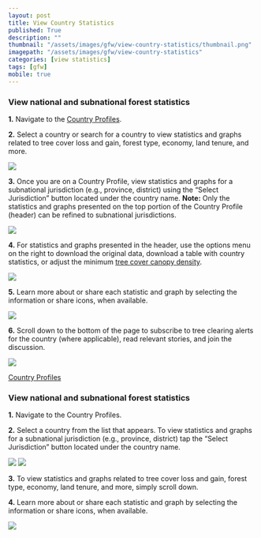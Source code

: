 ```yaml
---
layout: post
title: View Country Statistics
published: True
description: ""
thumbnail: "/assets/images/gfw/view-country-statistics/thumbnail.png"
imagepath: "/assets/images/gfw/view-country-statistics"
categories: [view statistics]
tags: [gfw]
mobile: true
---
```



<div id='desktopContent' class='content'>
  <h3>View national and subnational forest statistics</h3>
  <p><strong>1.</strong> Navigate to the <a href='/countries' target='_blank'>Country Profiles</a>.</p>
  <p><strong>2.</strong> Select a country or search for a country to view statistics and graphs related to tree cover loss and gain, forest type, economy, land tenure, and more.</p>
  <p><img src="{{site.baseurl}}{{page.imagepath}}/desktop/desktop1.png"/></p>
  <p><strong>3.</strong> Once you are on a Country Profile, view statistics and graphs for a subnational jurisdiction (e.g., province, district) using the “Select Jurisdiction” button located under the country name. <strong>Note:</strong> Only the statistics and graphs presented on the top portion of the Country Profile (header) can be refined to subnational jurisdictions.</p>
  <p><img src="{{site.baseurl}}{{page.imagepath}}/desktop/desktop2.png"/></p>
  <p><strong>4.</strong> For statistics and graphs presented in the header, use the options menu on the right to download the original data, download a table with country statistics, or adjust the minimum <a href='/howto/faqs?t=what-is-tree-cover-canopy-density-and-what-layers-allow-me-to-adjust-it'>tree cover canopy density</a>.</p>
  <p><img src="{{site.baseurl}}{{page.imagepath}}/desktop/desktop3.png"/></p>
  <p><strong>5.</strong> Learn more about or share each statistic and graph by selecting the information or share icons, when available.</p>
  <p><img src="{{site.baseurl}}{{page.imagepath}}/desktop/desktop4.png"/></p>
  <p><strong>6.</strong> Scroll down to the bottom of the page to subscribe to tree clearing alerts for the country (where applicable), read relevant stories, and join the discussion.</p>
  <p><img src="{{site.baseurl}}{{page.imagepath}}/desktop/desktop5.png"/></p>
  <p><a class='btn green medium' href='/countries' target='_blank'>Country Profiles</a></p>
</div>

<div id='mobileContent' class='content'>
  <h3>View national and subnational forest statistics</h3>
  <p><strong>1.</strong> Navigate to the Country Profiles</a>.
  <p><strong>2.</strong> Select a country from the list that appears. To view statistics and graphs for a subnational jurisdiction (e.g., province, district) tap the “Select Jurisdiction” button located under the country name.</p>
  <div class="image-grid-mobile">
    <img src="{{site.baseurl}}{{page.imagepath}}/mobile/mobile1.png"/>
    <img src="{{site.baseurl}}{{page.imagepath}}/mobile/mobile2.png"/>
  </div>
  <p><strong>3.</strong> To view statistics and graphs related to tree cover loss and gain, forest type, economy, land tenure, and more, simply scroll down.</p>
  <p><strong>4.</strong> Learn more about or share each statistic and graph by selecting the information or share icons, when available.</p>
  <p><img src="{{site.baseurl}}{{page.imagepath}}/mobile/mobile3.png"/></p>
</div>
